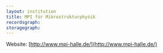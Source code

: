 ```yaml
---
layout: institution
title: MPI für Mikrostrukturphysik
recordsgraph: 
storagegraph: 
---
```


Website: [http://www.mpi-halle.de/](http://www.mpi-halle.de/)
